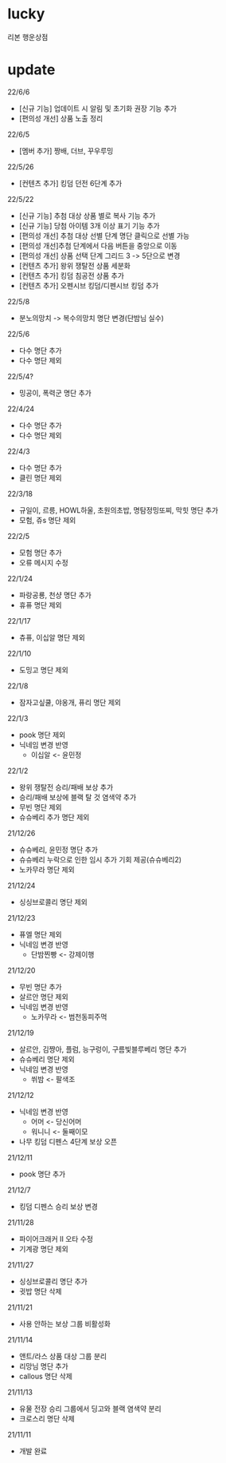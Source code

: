# lucky

리본 행운상점

# update

22/6/6

- [신규 기능] 업데이트 시 알림 및 초기화 권장 기능 추가
- [편의성 개선] 상품 노출 정리

22/6/5

- [멤버 추가] 짱배, 더브, 꾸우루밍

22/5/26

- [컨텐츠 추가] 킹덤 던전 6단계 추가

22/5/22

- [신규 기능] 추첨 대상 상품 별로 복사 기능 추가
- [신규 기능] 당첨 아이템 3개 이상 표기 기능 추가
- [편의성 개선] 추첨 대상 선별 단계 명단 클릭으로 선별 가능
- [편의성 개선]추첨 단계에서 다음 버튼을 중앙으로 이동
- [편의성 개선] 상품 선택 단계 그리드 3 -> 5단으로 변경
- [컨텐츠 추가] 왕위 쟁탈전 상품 세분화
- [컨텐츠 추가] 킹덤 침공전 상품 추가
- [컨텐츠 추가] 오펜시브 킹덤/디펜시브 킹덤 추가

22/5/8

- 분노의망치 -> 복수의망치 명단 변경(단밤님 실수)

22/5/6

- 다수 명단 추가
- 다수 명단 제외

22/5/4?

- 밍공이, 폭력군 명단 추가

22/4/24

- 다수 명단 추가
- 다수 명단 제외

22/4/3

- 다수 명단 추가
- 클린 명단 제외

22/3/18

- 규일이, 르릉, HOWL하울, 초원의초밥, 명탐정밍또찌, 막힛 명단 추가
- 모험, 쥬s 명단 제외

22/2/5

- 모험 명단 추가
- 오류 메시지 수정

22/1/24

- 파랑공룡, 천샹 명단 추가
- 휴퓨 명단 제외

22/1/17

- 츄퓨, 이십알 명단 제외

22/1/10

- 도밍고 명단 제외

22/1/8

- 잠자고싶쿨, 야옹개, 퓨리 명단 제외

22/1/3

- pook 명단 제외
- 닉네임 변경 반영
  - 이십알 <- 윤민정

22/1/2

- 왕위 쟁탈전 승리/패배 보상 추가
- 승리/패배 보상에 블랙 탈 것 염색약 추가
- 무빈 명단 제외
- 슈슈베리 추가 명단 제외

21/12/26

- 슈슈베리, 윤민정 명단 추가
- 슈슈베리 누락으로 인한 임시 추가 기회 제공(슈슈베리2)
- 노카무라 명단 제외

21/12/24

- 싱싱브로콜리 명단 제외

21/12/23

- 퓨엘 명단 제외
- 닉네임 변경 반영
  - 단밤찐빵 <- 강제이행

21/12/20

- 무빈 명단 추가
- 살르안 명단 제외
- 닉네임 변경 반영
  - 노카무라 <- 범천동피주먹

21/12/19

- 살르안, 김쨩아, 플럼, 능구렁이, 구름빛블루베리 명단 추가
- 슈슈베리 명단 제외
- 닉네임 변경 반영
  - 쒸밤 <- 팔색조

21/12/12

- 닉네임 변경 반영
  - 어머 <- 당신어머
  - 워니니 <- 둘째이모
- 나무 킹덤 디펜스 4단계 보상 오픈

21/12/11

- pook 명단 추가

21/12/7

- 킹덤 디펜스 승리 보상 변경

21/11/28

- 파이어크래커 II 오타 수정
- 기계광 명단 제외

21/11/27

- 싱싱브로콜리 명단 추가
- 귓밥 명단 삭제

21/11/21

- 사용 안하는 보상 그룹 비활성화

21/11/14

- 앤트/라스 상품 대상 그룹 분리
- 리망님 명단 추가
- callous 명단 삭제

21/11/13

- 유물 전장 승리 그룹에서 딩고와 블랙 염색약 분리
- 크로스리 명단 삭제

21/11/11

- 개발 완료
